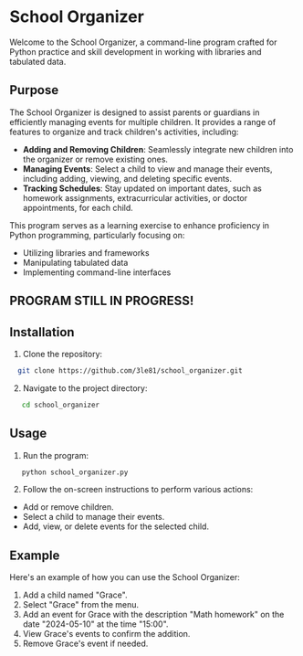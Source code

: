 # School Organizer

Welcome to the School Organizer, a command-line program crafted for Python practice and skill development in working with libraries and tabulated data.

## Purpose

The School Organizer is designed to assist parents or guardians in efficiently managing events for multiple children. It provides a range of features to organize and track children's activities, including:

- **Adding and Removing Children**: Seamlessly integrate new children into the organizer or remove existing ones.
- **Managing Events**: Select a child to view and manage their events, including adding, viewing, and deleting specific events.
- **Tracking Schedules**: Stay updated on important dates, such as homework assignments, extracurricular activities, or doctor appointments, for each child.

This program serves as a learning exercise to enhance proficiency in Python programming, particularly focusing on:

- Utilizing libraries and frameworks
- Manipulating tabulated data
- Implementing command-line interfaces

## PROGRAM STILL IN PROGRESS!

## Installation

1. Clone the repository:

```bash
  git clone https://github.com/3le81/school_organizer.git
```

2. Navigate to the project directory:

```bash
   cd school_organizer
```

## Usage

1. Run the program:

```bash
   python school_organizer.py
```

2. Follow the on-screen instructions to perform various actions:

- Add or remove children.
- Select a child to manage their events.
- Add, view, or delete events for the selected child.

## Example

Here's an example of how you can use the School Organizer:

1. Add a child named "Grace".
2. Select "Grace" from the menu.
3. Add an event for Grace with the description "Math homework" on the date "2024-05-10" at the time "15:00".
4. View Grace's events to confirm the addition.
5. Remove Grace's event if needed.
